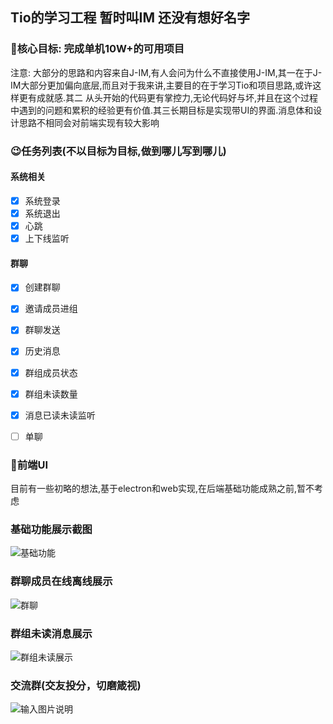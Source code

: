 ## Tio的学习工程 暂时叫IM 还没有想好名字

### 🤩核心目标: 完成单机10W+的可用项目

注意: 大部分的思路和内容来自J-IM,有人会问为什么不直接使用J-IM,其一在于J-IM大部分更加偏向底层,而且对于我来讲,主要目的在于学习Tio和项目思路,或许这样更有成就感.其二
从头开始的代码更有掌控力,无论代码好与坏,并且在这个过程中遇到的问题和累积的经验更有价值.其三长期目标是实现带UI的界面.消息体和设计思路不相同会对前端实现有较大影响

### 😉任务列表(不以目标为目标,做到哪儿写到哪儿)

#### 系统相关
- [X] 系统登录
- [X] 系统退出
- [X] 心跳
- [X] 上下线监听
#### 群聊
- [X] 创建群聊
- [X] 邀请成员进组
- [X] 群聊发送
- [X] 历史消息
- [X] 群组成员状态
- [X] 群组未读数量
- [X] 消息已读未读监听
- [ ] 单聊


### 🎉前端UI
目前有一些初略的想法,基于electron和web实现,在后端基础功能成熟之前,暂不考虑

### 基础功能展示截图
![基础功能](https://images.gitee.com/uploads/images/2021/1010/003129_ffffa712_1446263.png "屏幕截图.png")
### 群聊成员在线离线展示
![群聊](https://images.gitee.com/uploads/images/2021/1010/235014_8203ff81_1446263.png "屏幕截图.png")
### 群组未读消息展示
![群组未读展示](https://images.gitee.com/uploads/images/2021/1010/235616_8e2807c8_1446263.png "屏幕截图.png")

### 交流群(交友投分，切磨箴视)
![输入图片说明](https://images.gitee.com/uploads/images/2021/1011/000709_d88c0f1a_1446263.png "屏幕截图.png")